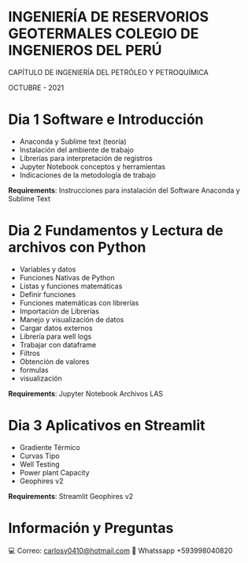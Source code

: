 # INGENIERÍA DE RESERVORIOS GEOTERMALES COLEGIO DE INGENIEROS DEL PERÚ 

CAPÍTULO DE INGENIERÍA DEL PETRÓLEO Y PETROQUÍMICA 

OCTUBRE - 2021

# Dia 1 Software e Introducción

- Anaconda y Sublime text (teoría) 
- Instalación del ambiente de trabajo 
- Librerías para interpretación de registros
- Jupyter Notebook conceptos y herramientas
- Indicaciones de la metodología de trabajo

**Requirements**: 
Instrucciones para instalación del Software Anaconda y Sublime Text

# Dia 2 Fundamentos y Lectura de archivos con Python

- Variables y datos
- Funciones Nativas de Python
- Listas y funciones matemáticas
- Definir funciones
- Funciones matemáticas con librerías
- Importación de Librerías 
- Manejo y visualización de datos
- Cargar datos externos
- Librería para well logs
- Trabajar con dataframe 
- Filtros
- Obtención de valores     
- formulas 
- visualización

**Requirements**: 
Jupyter Notebook
Archivos LAS

# Dia 3 Aplicativos en Streamlit

- Gradiente Térmico
- Curvas Tipo
- Well Testing
- Power plant Capacity
- Geophires v2

**Requirements**: 
Streamlit
Geophires v2

# Información y Preguntas

💻  Correo: carlosv0410@hotmail.com
📱   Whatssapp +593998040820
